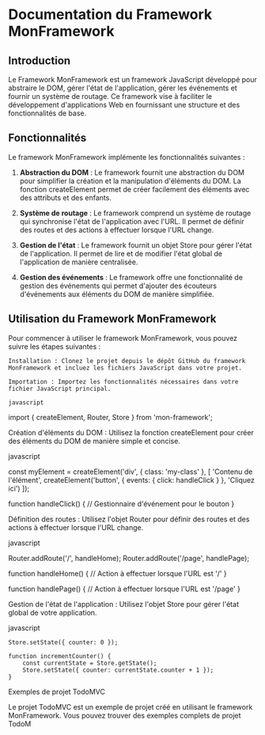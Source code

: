 # Documentation du Framework MonFramework
## Introduction

Le Framework MonFramework est un framework JavaScript développé pour abstraire le DOM, gérer l'état de l'application, gérer les événements et fournir un système de routage. Ce framework vise à faciliter le développement d'applications Web en fournissant une structure et des fonctionnalités de base.

## Fonctionnalités

Le framework MonFramework implémente les fonctionnalités suivantes :

1. **Abstraction du DOM** : Le framework fournit une abstraction du DOM pour simplifier la création et la manipulation d'éléments du DOM. La fonction createElement permet de créer facilement des éléments avec des attributs et des enfants.

2. **Système de routage** : Le framework comprend un système de routage qui synchronise l'état de l'application avec l'URL. Il permet de définir des routes et des actions à effectuer lorsque l'URL change.

3. **Gestion de l'état** : Le framework fournit un objet Store pour gérer l'état de l'application. Il permet de lire et de modifier l'état global de l'application de manière centralisée.

4. **Gestion des événements** : Le framework offre une fonctionnalité de gestion des événements qui permet d'ajouter des écouteurs d'événements aux éléments du DOM de manière simplifiée.

## Utilisation du Framework MonFramework

Pour commencer à utiliser le framework MonFramework, vous pouvez suivre les étapes suivantes :

    Installation : Clonez le projet depuis le dépôt GitHub du framework MonFramework et incluez les fichiers JavaScript dans votre projet.

    Importation : Importez les fonctionnalités nécessaires dans votre fichier JavaScript principal.

    javascript

import { createElement, Router, Store } from 'mon-framework';

Création d'éléments du DOM : Utilisez la fonction createElement pour créer des éléments du DOM de manière simple et concise.

javascript

const myElement = createElement('div', { class: 'my-class' }, [
    'Contenu de l\'élément',
    createElement('button', { events: { click: handleClick } }, 'Cliquez ici')
]);

function handleClick() {
    // Gestionnaire d'événement pour le bouton
}

Définition des routes : Utilisez l'objet Router pour définir des routes et des actions à effectuer lorsque l'URL change.

javascript

Router.addRoute('/', handleHome);
Router.addRoute('/page', handlePage);

function handleHome() {
    // Action à effectuer lorsque l'URL est '/'
}

function handlePage() {
    // Action à effectuer lorsque l'URL est '/page'
}

Gestion de l'état de l'application : Utilisez l'objet Store pour gérer l'état global de votre application.

javascript

    Store.setState({ counter: 0 });

    function incrementCounter() {
        const currentState = Store.getState();
        Store.setState({ counter: currentState.counter + 1 });
    }

Exemples de projet TodoMVC

Le projet TodoMVC est un exemple de projet créé en utilisant le framework MonFramework. Vous pouvez trouver des exemples complets de projet TodoM